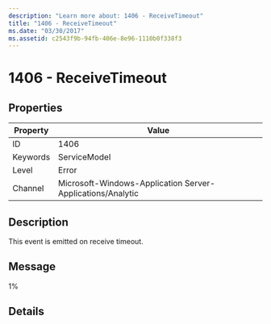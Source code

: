 ```yaml
---
description: "Learn more about: 1406 - ReceiveTimeout"
title: "1406 - ReceiveTimeout"
ms.date: "03/30/2017"
ms.assetid: c2543f9b-94fb-406e-8e96-1110b0f338f3
---
```

# 1406 - ReceiveTimeout

## Properties  
  
| Property | Value                                                      |
| -------- | ---------------------------------------------------------- |
| ID       | 1406                                                       |
| Keywords | ServiceModel                                               |
| Level    | Error                                                      |
| Channel  | Microsoft-Windows-Application Server-Applications/Analytic |
  
## Description  

 This event is emitted on receive timeout.  
  
## Message  

 1%  
  
## Details

